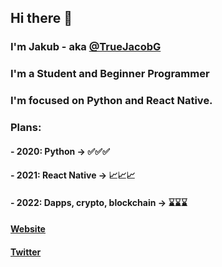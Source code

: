 ## Hi there 👋
### I'm Jakub - aka [@TrueJacobG][twitter]

### I'm a Student and Beginner Programmer
### I'm focused on Python and React Native.


### Plans:
#### - 2020: Python -> ✅✅✅
#### - 2021: React Native -> 📈📈📈
#### - 2022: Dapps, crypto, blockchain -> ⌛⌛⌛


#### [Website][website]
#### [Twitter][twitter]

[website]: https://truejacobg.github.io/WEB/
[twitter]: https://twitter.com/TrueJacobG
